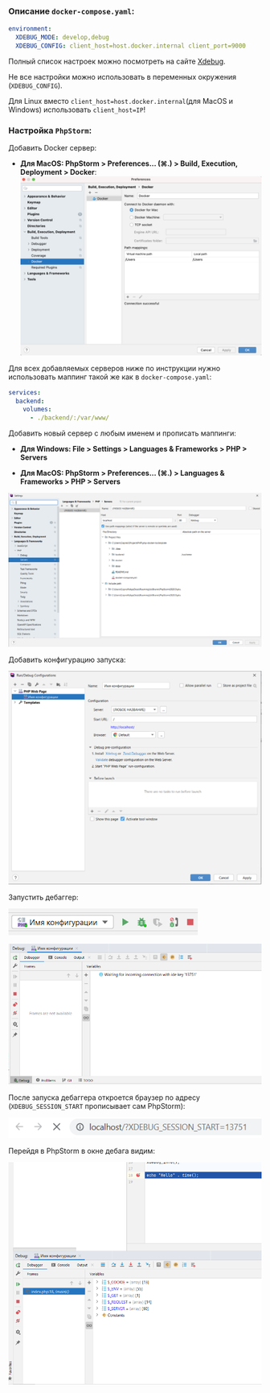 ### Описание `docker-compose.yaml`:

```yaml
environment:
  XDEBUG_MODE: develop,debug
  XDEBUG_CONFIG: client_host=host.docker.internal client_port=9000
```

Полный список настроек можно посмотреть на сайте [Xdebug](https://xdebug.org/docs/all_settings). 

Не все настройки можно использовать в переменных окружения (`XDEBUG_CONFIG`).

Для Linux вместо `client_host=host.docker.internal`(для MacOS и Windows) использовать `client_host=IP`!

### Настройка `PhpStorm`:

Добавить Docker сервер:

- ****Для MacOS: PhpStorm > Preferences... (⌘.) > Build, Execution, Deployment > Docker****: ![](./docs/xdebug/mac_1.png)

Для всех добавляемых серверов ниже по инструкции нужно использовать маппинг такой же как в `docker-compose.yaml`:

```yaml
services:
  backend:
    volumes:
      - ./backend/:/var/www/
```

Добавить новый сервер с любым именем и прописать маппинги:

- ****Для Windows: File > Settings > Languages & Frameworks > PHP > Servers****

- ****Для MacOS: PhpStorm > Preferences... (⌘.) > Languages & Frameworks > PHP > Servers****

![](./xdebug/Screenshot_47.png)

Добавить конфигурацию запуска:

![](./xdebug/Screenshot_53.png)

Запустить дебаггер:

![](./xdebug/Screenshot_49.png)

![](./xdebug/Screenshot_50.png)

После запуска дебаггера откроется браузер по адресу (`XDEBUG_SESSION_START` прописывает сам PhpStorm): 

![](./xdebug/Screenshot_51.png)

Перейдя в PhpStorm в окне дебага видим:

![](./xdebug/Screenshot_52.png)
